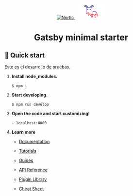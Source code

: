<p align="center">
  <a href="https://nortic.es/">
    <img alt="Nortic" src="https://www.nortic.es/wp-content/uploads/2015/03/Logo_Nortic_1200.png" width="200" />
  </a>
  <a href="https://www.digitaliagbe.com/">
    <img alt="Digitalia" src="src/images/utils/digitalia_logo.png" width="100">
  </a>
</p>
<h1 align="center">
  Gatsby minimal starter
</h1>

## 🚀 Quick start

Esto es el desarrollo de pruebas.

1.  **Install node_modules.**

    ``` 
    $ npm i 
    ```
    

2.  **Start developing.**

    ```
    $ npm run develop
    ```

3.  **Open the code and start customizing!**

    ```
    - localhost:8000
    ```

4.  **Learn more**

    - [Documentation](https://www.gatsbyjs.com/docs/?utm_source=starter&utm_medium=readme&utm_campaign=minimal-starter)

    - [Tutorials](https://www.gatsbyjs.com/tutorial/?utm_source=starter&utm_medium=readme&utm_campaign=minimal-starter)

    - [Guides](https://www.gatsbyjs.com/tutorial/?utm_source=starter&utm_medium=readme&utm_campaign=minimal-starter)

    - [API Reference](https://www.gatsbyjs.com/docs/api-reference/?utm_source=starter&utm_medium=readme&utm_campaign=minimal-starter)

    - [Plugin Library](https://www.gatsbyjs.com/plugins?utm_source=starter&utm_medium=readme&utm_campaign=minimal-starter)

    - [Cheat Sheet](https://www.gatsbyjs.com/docs/cheat-sheet/?utm_source=starter&utm_medium=readme&utm_campaign=minimal-starter)
